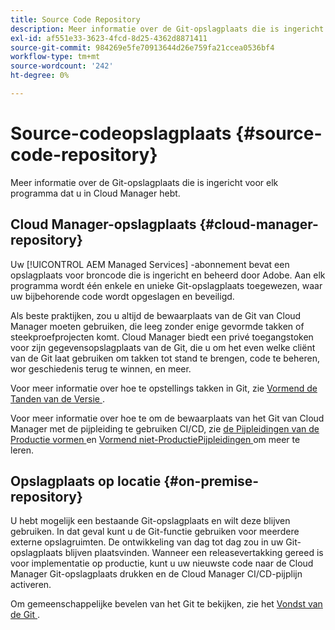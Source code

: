 ```yaml
---
title: Source Code Repository
description: Meer informatie over de Git-opslagplaats die is ingericht voor elk programma dat u in Cloud Manager hebt.
exl-id: af551e33-3623-4fcd-8d25-4362d8871411
source-git-commit: 984269e5fe70913644d26e759fa21ccea0536bf4
workflow-type: tm+mt
source-wordcount: '242'
ht-degree: 0%

---
```



# Source-codeopslagplaats {#source-code-repository}

Meer informatie over de Git-opslagplaats die is ingericht voor elk programma dat u in Cloud Manager hebt.

## Cloud Manager-opslagplaats {#cloud-manager-repository}

Uw [!UICONTROL AEM Managed Services] -abonnement bevat een opslagplaats voor broncode die is ingericht en beheerd door Adobe. Aan elk programma wordt één enkele en unieke Git-opslagplaats toegewezen, waar uw bijbehorende code wordt opgeslagen en beveiligd.

Als beste praktijken, zou u altijd de bewaarplaats van de Git van Cloud Manager moeten gebruiken, die leeg zonder enige gevormde takken of steekproefprojecten komt. Cloud Manager biedt een privé toegangstoken voor zijn gegevensopslagplaats van de Git, die u om het even welke cliënt van de Git laat gebruiken om takken tot stand te brengen, code te beheren, wor geschiedenis terug te winnen, en meer.

Voor meer informatie over hoe te opstellings takken in Git, zie [ Vormend de Tanden van de Versie ](/help/getting-started/configuring-branches.md).

Voor meer informatie over hoe te om de bewaarplaats van het Git van Cloud Manager met de pijpleiding te gebruiken CI/CD, zie [ de Pijpleidingen van de Productie vormen ](/help/using/production-pipelines.md) en [ Vormend niet-ProductiePijpleidingen ](/help/using/non-production-pipelines.md) om meer te leren.

## Opslagplaats op locatie {#on-premise-repository}

U hebt mogelijk een bestaande Git-opslagplaats en wilt deze blijven gebruiken. In dat geval kunt u de Git-functie gebruiken voor meerdere externe opslagruimten. De ontwikkeling van dag tot dag zou in uw Git-opslagplaats blijven plaatsvinden. Wanneer een releasevertakking gereed is voor implementatie op productie, kunt u uw nieuwste code naar de Cloud Manager Git-opslagplaats drukken en de Cloud Manager CI/CD-pijplijn activeren.

Om gemeenschappelijke bevelen van het Git te bekijken, zie het [ Vondst van de Git ](https://education.github.com/git-cheat-sheet-education.pdf).
